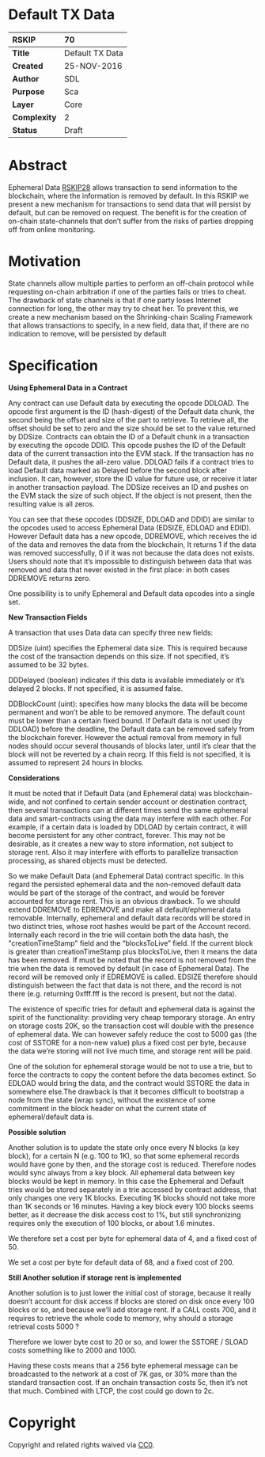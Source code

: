 # Default TX Data

|RSKIP          |70           |
| :------------ |:-------------|
|**Title**      |Default TX Data|
|**Created**    |25-NOV-2016 |
|**Author**     |SDL |
|**Purpose**    |Sca |
|**Layer**      |Core |
|**Complexity** |2 |
|**Status**     |Draft |

# **Abstract**

Ephemeral Data [RSKIP28] allows transaction to send information to the blockchain, where the information  is removed by default. In this RSKIP we present a new mechanism for transactions to send data that will persist by default, but can be removed on request. The benefit is for the creation of on-chain state-channels that don’t suffer from the risks of parties dropping off from online monitoring.

# **Motivation**

State channels allow multiple parties to perform an off-chain protocol while requesting on-chain arbitration if one of the parties fails or tries to cheat. The drawback of state channels is that if one party loses Internet connection for long, the other may try to cheat her. To prevent this, we create a new mechanism based on the Shrinking-chain Scaling Framework that allows transactions to specify, in a new field, data that, if there are no indication to remove, will be persisted by default

# **Specification**

**Using Ephemeral Data in a Contract**

Any contract can use Default  data by executing the opcode DDLOAD. The opcode first argument is the ID (hash-digest) of the Default data chunk, the second being the offset and size of the part to retrieve. To retrieve all, the offset should be set to zero and the size should be set to the value returned by DDSize. Contracts can obtain the ID of a Default chunk in a transaction by executing the opcode DDID. This opcode pushes the ID of the Default  data of the current transaction into the EVM stack. If the transaction has no Default data, it pushes the all-zero value. DDLOAD fails if a contract tries to load Default data marked as Delayed before the second block after inclusion. It can, however, store the ID value for future use, or receive it later in another transaction payload. The DDSize receives an ID and pushes on the EVM stack the size of such object. If the object is not present, then the resulting value is all zeros.

You can see that these opcodes (DDSIZE, DDLOAD and DDID) are similar to the opcodes used to access Ephemeral Data (EDSIZE, EDLOAD and EDID). However Default data has a new opcode, DDREMOVE, which receives the id of the data and removes the data from the blockchain, It returns 1 if the data was removed successfully, 0 if it was not because the data does not exists. Users should note that it’s impossible to distinguish between data that was removed and data that never existed in the first place: in both cases DDREMOVE returns zero.

One possibility is to unify Ephemeral and Default data opcodes into a single set.

  

**New Transaction Fields**

A transaction that uses Data data can specify three new fields:

DDSize (uint) specifies the Ephemeral data size. This is required because the cost of the transaction depends on this size. If not specified, it’s assumed to be 32 bytes.

DDDelayed (boolean) indicates if this data is available immediately or it’s delayed 2 blocks. If not specified, it is assumed false.

DDBlockCount (uint): specifies how many blocks the data will be become permanent and won’t be able to be removed anymore. The default count must be lower than a certain fixed bound. If Default data is not used (by DDLOAD) before the deadline, the Default data can be removed safely from the blockchain forever. However the actual removal from memory in full nodes should occur several thousands of blocks later, until it’s clear that the block will not be reverted by a chain reorg. If this field is not specified, it is assumed to represent 24 hours in blocks.

**Considerations**

It must be noted that if Default Data (and Ephemeral data) was blockchain-wide, and not confined to certain sender account or destination contract, then several transactions can at different times send the same ephemeral data and smart-contracts using the data may interfere with each other. For example, if a certain data is loaded by DDLOAD by certain contract, it will become persistent for any other contract, forever. This may not be desirable, as it creates a new way to store information, not subject to storage rent. Also it may interfere with efforts to parallelize transaction processing, as shared objects must be detected.

So we make Default Data (and Ephemeral Data) contract specific. In this regard the persisted ephemeral data and the non-removed default data would be part of the storage of the contract, and would be forever accounted for storage rent. This is an obvious drawback. To we should extend DDREMOVE to EDREMOVE and make all default/ephemeral data removable. Internally, ephemeral and default data records will be stored in two distinct tries, whose root hashes would be part of the Account record. Internally each record in the trie will contain both the data hash, the "creationTimeStamp" field and the “blocksToLive” field. If the current block is greater than creationTimeStamp plus blocksToLive, then it means the data has been removed. If must be noted that the record is not removed from the trie when the data is removed by default (in case of Ephemeral Data). The record will be removed only if EDREMOVE is called. EDSIZE therefore should distinguish between the fact that data is not there, and the record is not there (e.g. returning 0xfff.fff is the record is present, but not the data).

The existence of specific tries for default and ephemeral data is against the spirit of the functionality: providing very cheap temporary storage. An entry on storage costs 20K, so the transaction cost will double with the presence of ephemeral data. We can however safely reduce the cost to 5000 gas (the cost of SSTORE for a non-new value) plus a fixed cost per byte, because the data we’re storing will not live much time, and storage rent will be paid.

One of the solution for ephemeral storage would be not to use a trie, but to force the contracts to copy the content before the data becomes extinct. So EDLOAD would bring the data, and the contract would SSTORE the data in somewhere else.The drawback is that it becomes difficult to bootstrap a node from the state (wrap sync), without the existence of some commitment in the block header on what the current state of ephemeral/default data is.

**Possible solution**

Another solution is to update the state only once every N blocks (a key block), for a certain N (e.g. 100 to 1K), so that some ephemeral records would have gone by then, and the storage cost is reduced. Therefore nodes would sync always from a key block. All ephemeral data between key blocks would be kept in memory. In this case the Ephemeral and Default tries would be stored separately in a trie accessed by contract address, that only changes one very 1K blocks. Executing 1K blocks should not take more than 1K seconds or 16 minutes. Having a key block every 100 blocks seems better, as it decrease the disk access cost to 1%, but still synchronizing requires only the execution of 100 blocks, or about 1.6 minutes.

We therefore set a cost per byte for ephemeral data of 4, and a fixed cost of 50.

We set a cost per byte for default data of 68, and a fixed cost of 200.

**Still Another solution if storage rent is implemented**

Another solution is to just lower the initial cost of storage, because it really doesn’t account for disk access if blocks are stored on disk once every 100 blocks or so, and because we’ll add storage rent. If a CALL costs 700, and it requires to retrieve the whole code to memory, why should a storage retrieval costs 5000 ?

Therefore we lower byte cost to 20 or so, and lower the SSTORE / SLOAD costs something like to 2000 and 1000.

Having these costs means that a 256 byte ephemeral message can be broadcasted to the network at a cost of 7K gas, or 30% more than the standard transaction cost. If an onchain transaction costs 5c, then it’s not that much. Combined with LTCP, the cost could go down to 2c.

[RSKIP28]: https://github.com/rsksmart/RSKIPs/blob/master/IPs/RSKIP28.md	


# **Copyright**

Copyright and related rights waived via [CC0](https://creativecommons.org/publicdomain/zero/1.0/).